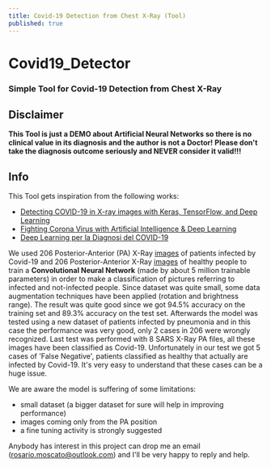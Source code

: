 ```yaml
---
title: Covid-19 Detection from Chest X-Ray (Tool)
published: true
---
```

# Covid19_Detector
### Simple Tool for Covid-19 Detection from Chest X-Ray

## Disclaimer
**This Tool is just a DEMO about Artificial Neural Networks so there is no clinical value in its diagnosis and the author is not a Doctor!**
**Please don't take the diagnosis outcome seriously and NEVER consider it valid!!!**

## Info
This Tool gets inspiration from the following works:
* [Detecting COVID-19 in X-ray images with Keras, TensorFlow, and Deep Learning](https://www.pyimagesearch.com/2020/03/16/detecting-covid-19-in-x-ray-images-with-keras-tensorflow-and-deep-learning/)
* [Fighting Corona Virus with Artificial Intelligence & Deep Learning](https://www.youtube.com/watch?v=_bDHOwASVS4)
* [Deep Learning per la Diagnosi del COVID-19](https://www.youtube.com/watch?v=dpa8TFg1H_U&t=114s)

We used 206 Posterior-Anterior (PA) X-Ray [images](https://github.com/ieee8023/covid-chestxray-dataset/blob/master/metadata.csv) of patients infected by Covid-19 and 206 Posterior-Anterior X-Ray [images](https://www.kaggle.com/paultimothymooney/chest-xray-pneumonia) of healthy people to train a **Convolutional Neural Network** (made by about 5 million trainable parameters) in order to make a classification of pictures referring to infected and not-infected people.
Since dataset was quite small, some data augmentation techniques have been applied (rotation and brightness range). The result was quite good since we got 94.5% accuracy on the training set and 89.3% accuracy on the test set. Afterwards the model was tested using a new dataset of patients infected by pneumonia and in this case the performance was very good, only 2 cases in 206 were wrongly recognized. Last test was performed with 8 SARS X-Ray PA files, all these images have been classified as Covid-19.
Unfortunately in our test we got 5 cases of 'False Negative', patients classified as healthy that actually are infected by Covid-19. It's very easy to understand that these cases can be a huge issue.

We are aware the model is suffering of some limitations:
* small dataset (a bigger dataset for sure will help in improving performance)
* images coming only from the PA position
* a fine tuning activity is strongly suggested

Anybody has interest in this project can drop me an email ([rosario.moscato@outlook.com](mailto:rosario.moscato@outlook.com)) and I'll be very happy to reply and help.


